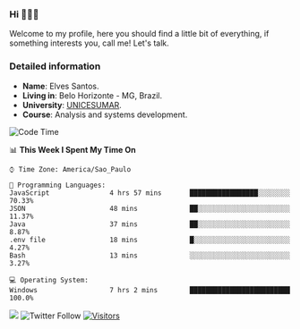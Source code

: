 


### Hi 🙋🏽‍♂️

Welcome to my profile, here you should find a little bit of everything, if something interests you, call me! Let's talk.

### Detailed information

* **Name**: Elves Santos.
* **Living in**: Belo Horizonte - MG, Brazil.
* **University**: [UNICESUMAR](https://venhaparaunicesumar.com.br/pos-graduacao).
* **Course**: Analysis and systems development.

<!--START_SECTION:waka-->
![Code Time](http://img.shields.io/badge/Code%20Time-40%20hrs%2010%20mins-blue)

📊 **This Week I Spent My Time On** 

```text
⌚︎ Time Zone: America/Sao_Paulo

💬 Programming Languages: 
JavaScript               4 hrs 57 mins       █████████████████░░░░░░░░   70.33% 
JSON                     48 mins             ██░░░░░░░░░░░░░░░░░░░░░░░   11.37% 
Java                     37 mins             ██░░░░░░░░░░░░░░░░░░░░░░░   8.87% 
.env file                18 mins             █░░░░░░░░░░░░░░░░░░░░░░░░   4.27% 
Bash                     13 mins             ░░░░░░░░░░░░░░░░░░░░░░░░░   3.27%

💻 Operating System: 
Windows                  7 hrs 2 mins        █████████████████████████   100.0%

```


<!--END_SECTION:waka-->


<a href="https://www.linkedin.com/in/e1vescmd/"  target="_blank"><img src="https://img.shields.io/badge/-LinkedIn-%230077B5?style=for-the-badge&logo=linkedin&logoColor=white" target="_blank"></a>
![Twitter Follow](https://img.shields.io/twitter/follow/e1vescmd?color=00aced&label=Twitter&style=for-the-badge)
[![Visitors](https://api.visitorbadge.io/api/visitors?path=https%3A%2F%2Fgithub.com%2Fe1vescmd&labelColor=%23697689&countColor=%23d9e3f0)](https://visitorbadge.io/status?path=https%3A%2F%2Fgithub.com%2Fe1vescmd)
